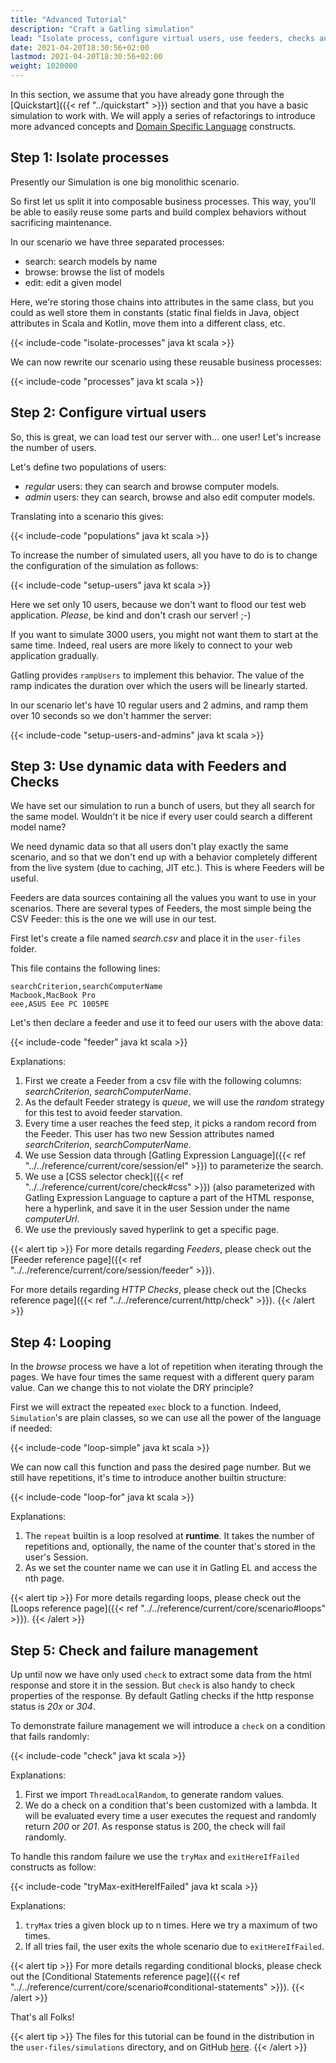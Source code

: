 ```yaml
---
title: "Advanced Tutorial"
description: "Craft a Gatling simulation"
lead: "Isolate process, configure virtual users, use feeders, checks and looping"
date: 2021-04-20T18:30:56+02:00
lastmod: 2021-04-20T18:30:56+02:00
weight: 1020000
---
```


In this section, we assume that you have already gone through the [Quickstart]({{< ref "../quickstart" >}}) section and that you have a basic simulation to work with.
We will apply a series of refactorings to introduce more advanced concepts and [Domain Specific Language](https://en.wikipedia.org/wiki/Domain-specific_language) constructs.

## Step 1: Isolate processes

Presently our Simulation is one big monolithic scenario.

So first let us split it into composable business processes.
This way, you'll be able to easily reuse some parts and build complex behaviors without sacrificing maintenance.

In our scenario we have three separated processes:

  * search: search models by name
  * browse: browse the list of models
  * edit: edit a given model

Here, we're storing those chains into attributes in the same class, but you could as well store them in constants (static final fields in Java, object attributes in Scala and Kotlin, move them into a different class, etc.

{{< include-code "isolate-processes" java kt scala >}}

We can now rewrite our scenario using these reusable business processes:

{{< include-code "processes" java kt scala >}}

## Step 2: Configure virtual users

So, this is great, we can load test our server with... one user!
Let's increase the number of users.

Let's define two populations of users:

* *regular* users: they can search and browse computer models.
* *admin* users: they can search, browse and also edit computer models.

Translating into a scenario this gives:

{{< include-code "populations" java kt scala >}}

To increase the number of simulated users, all you have to do is to change the configuration of the simulation as follows:

{{< include-code "setup-users" java kt scala >}}

Here we set only 10 users, because we don't want to flood our test web application. *Please*, be kind and don't crash our server! ;-)

If you want to simulate 3000 users, you might not want them to start at the same time.
Indeed, real users are more likely to connect to your web application gradually.

Gatling provides `rampUsers` to implement this behavior.
The value of the ramp indicates the duration over which the users will be linearly started.

In our scenario let's have 10 regular users and 2 admins, and ramp them over 10 seconds so we don't hammer the server:

{{< include-code "setup-users-and-admins" java kt scala >}}

## Step 3: Use dynamic data with Feeders and Checks

We have set our simulation to run a bunch of users, but they all search for the same model.
Wouldn't it be nice if every user could search a different model name?

We need dynamic data so that all users don't play exactly the same scenario, and so that we don't end up with a behavior completely different from the live system (due to caching, JIT etc.).
This is where Feeders will be useful.

Feeders are data sources containing all the values you want to use in your scenarios.
There are several types of Feeders, the most simple being the CSV Feeder: this is the one we will use in our test.

First let's create a file named *search.csv* and place it in the `user-files` folder.

This file contains the following lines:

```text
searchCriterion,searchComputerName
Macbook,MacBook Pro
eee,ASUS Eee PC 1005PE
```

Let's then declare a feeder and use it to feed our users with the above data:

{{< include-code "feeder" java kt scala >}}

Explanations:

1. First we create a Feeder from a csv file with the following columns: *searchCriterion*, *searchComputerName*.
2. As the default Feeder strategy is *queue*, we will use the *random* strategy for this test to avoid feeder starvation.
3. Every time a user reaches the feed step, it picks a random record from the Feeder.
   This user has two new Session attributes named *searchCriterion*, *searchComputerName*.
4. We use Session data through [Gatling Expression Language]({{< ref "../../reference/current/core/session/el" >}}) to parameterize the search.
5. We use a [CSS selector check]({{< ref "../../reference/current/core/check#css" >}}) (also parameterized with Gatling Expression Language to capture a part of the HTML response, here a hyperlink, and save it in the user Session under the name *computerUrl*.
6. We use the previously saved hyperlink to get a specific page.

{{< alert tip >}}
For more details regarding *Feeders*, please check out the [Feeder reference page]({{< ref "../../reference/current/core/session/feeder" >}}).

For more details regarding *HTTP Checks*, please check out the [Checks reference page]({{< ref "../../reference/current/http/check" >}}).
{{< /alert >}}

## Step 4: Looping

In the *browse* process we have a lot of repetition when iterating through the pages.
We have four times the same request with a different query param value. Can we change this to not violate the DRY principle?

First we will extract the repeated `exec` block to a function.
Indeed, `Simulation`'s are plain classes, so we can use all the power of the language if needed:

{{< include-code "loop-simple" java kt scala >}}

We can now call this function and pass the desired page number.
But we still have repetitions, it's time to introduce another builtin structure:

{{< include-code "loop-for" java kt scala >}}

Explanations:

1. The `repeat` builtin is a loop resolved at **runtime**.
   It takes the number of repetitions and, optionally, the name of the counter that's stored in the user's Session.
2. As we set the counter name we can use it in Gatling EL and access the nth page.

{{< alert tip >}}
For more details regarding loops, please check out the [Loops reference page]({{< ref "../../reference/current/core/scenario#loops" >}}).
{{< /alert >}}

## Step 5: Check and failure management

Up until now we have only used `check` to extract some data from the html response and store it in the session.
But `check` is also handy to check properties of the response.
By default Gatling checks if the http response status is *20x* or *304*.

To demonstrate failure management we will introduce a `check` on a condition that fails randomly:

{{< include-code "check" java kt scala >}}

Explanations:

1. First we import `ThreadLocalRandom`, to generate random values.
2. We do a check on a condition that's been customized with a lambda.
   It will be evaluated every time a user executes the request and randomly return *200* or *201*.
   As response status is 200, the check will fail randomly.

To handle this random failure we use the `tryMax` and `exitHereIfFailed` constructs as follow:

{{< include-code "tryMax-exitHereIfFailed" java kt scala >}}

Explanations:

1. `tryMax` tries a given block up to n times.
   Here we try a maximum of two times.
2. If all tries fail, the user exits the whole scenario due to `exitHereIfFailed`.

{{< alert tip >}}
For more details regarding conditional blocks, please check out the [Conditional Statements reference page]({{< ref "../../reference/current/core/scenario#conditional-statements" >}}).
{{< /alert >}}

That's all Folks!

{{< alert tip >}}
The files for this tutorial can be found in the distribution in the `user-files/simulations` directory, and on GitHub [here](https://github.com/gatling/gatling/tree/main/gatling-bundle/src/main/java/computerdatabase).
{{< /alert >}}
